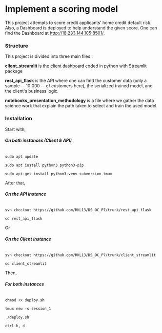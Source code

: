 # Implement a scoring model

  
This project attempts to score credit applicants' home credit default risk. 
Also, a Dashboard is deployed to help understand the given score. 
One can find the Dashboard at http://18.233.144.105:8501/. 

### Structure

This project is divided into three main files : 

**client_streamlit** is the client dashboard coded in python with Streamlit package

**rest_api_flask** is the API where one can find the customer data (only a sample -- 10 000 -- of customers here), the serialized trained model, and the client's business logic.

**notebooks_presentation_methodology** is a file where we gather the data science work that explain the path taken to select and train the used model.

###  Installation
Start with, 
 #####  On both instances (Client & API)

```

sudo apt update

sudo apt install python3 python3-pip

sudo apt-get install python3-venv subversion tmux

```

  After that,

#####  On the API instance

  

```

svn checkout https://github.com/RKL13/DS_OC_P7/trunk/rest_api_flask

cd rest_api_flask

```
Or
  

##### On the Client instance

  

```

svn checkout https://github.com/RKL13/DS_OC_P7/trunk/client_streamlit

cd client_streamlit

```

  Then, 

##### For both instances

  

```

chmod +x deploy.sh

tmux new -s session_1

./deploy.sh

ctrl-b, d

```